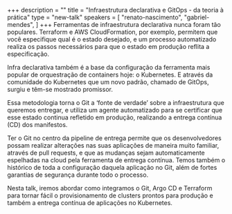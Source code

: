 +++
description = ""
title = "Infraestrutura declarativa e GitOps - da teoria à prática"
type = "new-talk"
speakers = [
        "renato-nascimento",
        "gabriel-mendes",
]
+++
Ferramentas de infraestrutura declarativa nunca foram tão populares. Terraform e AWS CloudFormation, por exemplo, permitem que você especifique qual é o estado desejado, e um processo automatizado realiza os passos necessários para que o estado em produção reflita a especificação.

Infra declarativa também é a base da configuração da ferramenta mais popular de orquestração de containers hoje: o Kubernetes. E através da comunidade do Kubernetes que um novo padrão, chamado de GitOps, surgiu e têm-se mostrado promissor.

Essa metodologia torna o Git a ‘fonte de verdade’ sobre a infraestrutura que queremos entregar, e utiliza um agente automatizado para se certificar que esse estado continua refletido em produção, realizando a entrega contínua (CD) dos manifestos.

Ter o Git no centro da pipeline de entrega permite que os desenvolvedores possam realizar alterações nas suas aplicações de maneira muito familiar, através de pull requests, e que as mudanças sejam automaticamente espelhadas na cloud pela ferramenta de entrega contínua. Temos também o histórico de toda a configuração daquela aplicação no Git, além de fortes garantias de segurança durante todo o processo.

Nesta talk, iremos abordar como integramos o Git, Argo CD e Terraform para tornar fácil o provisionamento de clusters prontos para produção e também a entrega contínua de aplicações no Kubernetes.